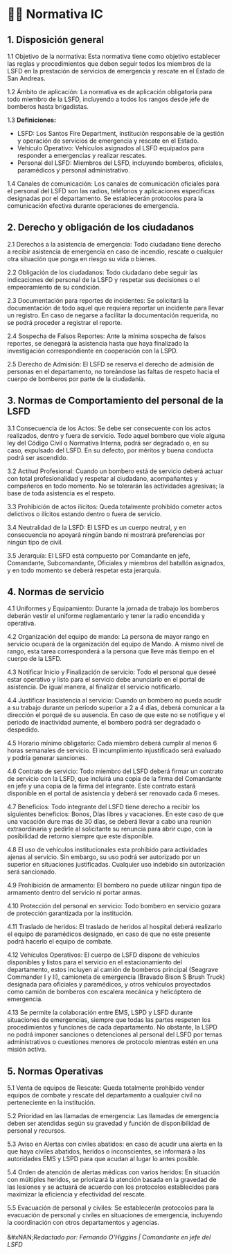 # 🧑‍🚒 Normativa IC

## 1. Disposición general

1.1 Objetivo de la normativa: Esta normativa tiene como objetivo establecer las reglas y procedimientos que deben seguir todos los miembros de la LSFD en la prestación de servicios de emergencia y rescate en el Estado de San Andreas.

1.2 Ámbito de aplicación: La normativa es de aplicación obligatoria para todo miembro de la LSFD, incluyendo a todos los rangos desde jefe de bomberos hasta brigadistas.

1.3 **Definiciones:**

* LSFD: Los Santos Fire Department, institución responsable de la gestión y operación de servicios de emergencia y rescate en el Estado.
* Vehículo Operativo: Vehículos asignados al LSFD equipados para responder a emergencias y realizar rescates.
* Personal del LSFD: Miembros del LSFD, incluyendo bomberos, oficiales, paramédicos y personal administrativo.

1.4 Canales de comunicación: Los canales de comunicación oficiales para el personal del LSFD son las radios, teléfonos y aplicaciones especificas designadas por el departamento. Se establecerán protocolos para la comunicación efectiva durante operaciones de emergencia. &#x20;

## 2. Derecho y obligación de los ciudadanos

2.1 Derechos a la asistencia de emergencia: Todo ciudadano tiene derecho a recibir asistencia de emergencia en caso de incendio, rescate o cualquier otra situación que ponga en riesgo su vida o bienes.

2.2 Obligación de los ciudadanos: Todo ciudadano debe seguir las indicaciones del personal de la LSFD y respetar sus decisiones o el empeoramiento de su condición.

2.3 Documentación para reportes de incidentes: Se solicitará la documentación de todo aquel que requiera reportar un incidente para llevar un registro. En caso de negarse a facilitar la documentación requerida, no se podrá proceder a registrar el reporte.

2.4 Sospecha de Falsos Reportes: Ante la mínima sospecha de falsos reportes, se denegará la asistencia hasta que haya finalizado la investigación correspondiente en cooperación con la LSPD.

2.5 Derecho de Admisión: El LSFD se reserva el derecho de admisión de personas en el departamento, no toreándose las faltas de respeto hacia el cuerpo de bomberos por parte de la ciudadanía.

## 3. Normas de Comportamiento del personal de la LSFD

3.1 Consecuencia de los Actos: Se debe ser consecuente con los actos realizados, dentro y fuera de servicio. Todo aquel bombero que viole alguna ley del Código Civil o Normativa Interna, podrá ser degradado o, en su caso, expulsado del LSFD. En su defecto, por méritos y buena conducta podrá ser ascendido.

3.2 Actitud Profesional: Cuando un bombero está de servicio deberá actuar con total profesionalidad y respetar al ciudadano, acompañantes y compañeros en todo momento. No se tolerarán las actividades agresivas; la base de toda asistencia es el respeto.

3.3 Prohibición de actos ilícitos: Queda totalmente prohibido cometer actos delictivos o ilícitos estando dentro o fuera de servicio.

3.4 Neutralidad de la LSFD: El LSFD es un cuerpo neutral, y en consecuencia no apoyará ningún bando ni mostrará preferencias por ningún tipo de civil.

3.5 Jerarquía: El LSFD está compuesto por Comandante en jefe, Comandante, Subcomandante, Oficiales y miembros del batallón asignados, y en todo momento se deberá respetar esta jerarquía.

## 4. Normas de servicio

4.1 Uniformes y Equipamiento: Durante la jornada de trabajo los bomberos deberán vestir el uniforme reglamentario y tener la radio encendida y operativa.

4.2 Organización del equipo de mando: La persona de mayor rango en servicio ocupará de la organización del equipo de Mando. A mismo nivel de rango, esta tarea corresponderá a la persona que lleve más tiempo en el cuerpo de la LSFD.

4.3 Notificar Inicio y Finalización de servicio: Todo el personal que deseé estar operativo y listo para el servicio debe anunciarlo en el portal de asistencia. De igual manera, al finalizar el servicio notificarlo.

4.4 Justificar Inasistencia al servicio: Cuando un bombero no pueda acudir a su trabajo durante un periodo superior a 2 a 4 días, deberá comunicar a la dirección el porqué de su ausencia. En caso de que este no se notifique y el periodo de inactividad aumente, el bombero podrá ser degradado o despedido.

4.5 Horario mínimo obligatorio: Cada miembro deberá cumplir al menos 6 horas semanales de servicio. El incumplimiento injustificado será evaluado y podría generar sanciones.

4.6 Contrato de servicio: Todo miembro del LSFD deberá firmar un contrato de servicio con la LSFD, que incluirá una copia de la firma del Comandante en jefe y una copia de la firma del integrante. Este contrato estará disponible en el portal de asistencia y deberá ser renovado cada 6 meses.&#x20;

4.7 Beneficios: Todo integrante del LSFD tiene derecho a recibir los siguientes beneficios: Bonos, Días libres y vacaciones. En este caso de que una vacación dure mas de 30 días, se deberá llevar a cabo una reunión extraordinaria y pedirle al solicitante su renuncia para abrir cupo, con la posibilidad de retorno siempre que este disponible.

4.8 El uso de vehículos institucionales esta prohibido para actividades ajenas al servicio. Sin embargo, su uso podrá ser autorizado por un superior en situaciones justificadas. Cualquier uso indebido sin autorización será sancionado.&#x20;

4.9 Prohibición de armamento: El bombero no puede utilizar ningún tipo de armamento dentro del servicio ni portar armas.&#x20;

4.10 Protección del personal en servicio: Todo bombero en servicio gozara de protección garantizada por la institución.&#x20;

4.11 Traslado de heridos: El traslado de heridos al hospital deberá realizarlo el equipo de paramédicos designado, en caso de que no este presente podrá hacerlo el equipo de combate.

4.12 Vehículos Operativos: El cuerpo de LSFD dispone de vehículos disponibles y listos para el servicio en el estacionamiento del departamento, estos incluyen al camión de bomberos principal (Seagrave Commander I y II), camioneta de emergencia (Bravado Bison S Brush Truck) designada para oficiales y paramédicos, y otros vehículos proyectados como camión de bomberos con escalera mecánica y helicóptero de emergencia.

4.13 Se permite la colaboración entre EMS, LSPD y LSFD durante situaciones de emergencias, siempre que todas las partes respeten los procedimientos y funciones de cada departamento. No obstante, la LSPD no podrá imponer sanciones o detenciones al personal del LSFD por temas administrativos o cuestiones menores de protocolo mientras estén en una misión activa.

## 5. Normas Operativas

5.1 Venta de equipos de Rescate: Queda totalmente prohibido vender equipos de combate y rescate del departamento a cualquier civil no perteneciente en la institución.

5.2 Prioridad en las llamadas de emergencia: Las llamadas de emergencia deben ser atendidas según su gravedad y función de disponibilidad de personal y recursos.

5.3 Aviso en Alertas con civiles abatidos: en caso de acudir una alerta en la que haya civiles abatidos, heridos o inconscientes, se informará a las autoridades EMS y LSPD para que acudan al lugar lo antes posible.

5.4 Orden de atención de alertas médicas con varios heridos: En situación con múltiples heridos, se priorizará la atención basada en la gravedad de las lesiones y se actuará de acuerdo con los protocolos establecidos para maximizar la eficiencia y efectividad del rescate.

5.5 Evacuación de personal y civiles: Se establecerán protocolos para la evacuación de personal y civiles en situaciones de emergencia, incluyendo la coordinación con otros departamentos y agencias.\
\
&#xNAN;_&#x52;edactado por: Fernando O'Higgins | Comandante en jefe del LSFD_
